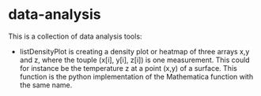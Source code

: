 # data-analysis

This is a collection of data analysis tools:
- listDensityPlot is creating a density plot or heatmap of three arrays x,y and z, where the touple (x[i], y[i], z[i]) is one measurement. This could for instance be the temperature z at a point (x,y) of a surface. This function is the python implementation of the Mathematica function with the same name.

